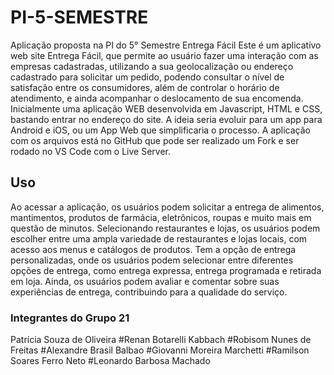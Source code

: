 # PI-5-SEMESTRE
Aplicação proposta na PI do 5° Semestre
Entrega Fácil
Este é um aplicativo web site Entrega Fácil, que permite ao usuário fazer uma interação com as empresas cadastradas, utilizando a sua geolocalização ou endereço cadastrado para solicitar um pedido, podendo consultar o nível de satisfação entre os consumidores, além de controlar o horário de atendimento, e ainda acompanhar o deslocamento de sua encomenda. Inicialmente uma aplicação WEB desenvolvida em Javascript, HTML e CSS, bastando entrar no endereço do site. A ideia seria evoluir para um app para Android e iOS, ou um App Web que simplificaria o processo. 
A aplicação com os arquivos está no GitHub que pode ser realizado um Fork e ser rodado no VS Code com o Live Server.
## Uso
Ao acessar a aplicação, os usuários podem solicitar a entrega de alimentos, mantimentos, produtos de farmácia, eletrônicos, roupas e muito mais em questão de minutos. Selecionando restaurantes e lojas, os usuários podem escolher entre uma ampla variedade de restaurantes e lojas locais, com acesso aos menus e catálogos de produtos. Tem a opção de entrega personalizadas, onde os usuários podem selecionar entre diferentes opções de entrega, como entrega expressa, entrega programada e retirada em loja. Ainda, os usuários podem avaliar e comentar sobre suas experiências de entrega, contribuindo para a qualidade do serviço.
### Integrantes do Grupo 21
Patrícia Souza de Oliveira
#Renan Botarelli Kabbach
#Robisom Nunes de Freitas
#Alexandre Brasil Balbao
#Giovanni Moreira Marchetti
#Ramilson Soares Ferro Neto
#Leonardo Barbosa Machado
